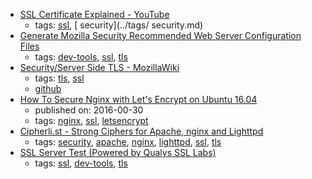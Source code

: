 * [SSL Certificate Explained - YouTube](https://youtu.be/SJJmoDZ3il8)
    * tags: [ssl](../tags/ssl.md), [ security](../tags/ security.md)
* [Generate Mozilla Security Recommended Web Server Configuration Files](https://mozilla.github.io/server-side-tls/ssl-config-generator/)
    * tags: [dev-tools](../tags/dev-tools.md), [ssl](../tags/ssl.md), [tls](../tags/tls.md)
* [Security/Server Side TLS - MozillaWiki](https://wiki.mozilla.org/Security/Server_Side_TLS)
    * tags: [tls](../tags/tls.md), [ssl](../tags/ssl.md)
    * [github](https://github.com/mozilla/server-side-tls)
* [How To Secure Nginx with Let's Encrypt on Ubuntu 16.04](https://www.digitalocean.com/community/tutorials/how-to-secure-nginx-with-let-s-encrypt-on-ubuntu-16-04)
    * published on: 2016-00-30
    * tags: [nginx](../tags/nginx.md), [ssl](../tags/ssl.md), [letsencrypt](../tags/letsencrypt.md)
* [Cipherli.st - Strong Ciphers for Apache, nginx and Lighttpd](https://cipherli.st/)
    * tags: [security](../tags/security.md), [apache](../tags/apache.md), [nginx](../tags/nginx.md), [lighttpd](../tags/lighttpd.md), [ssl](../tags/ssl.md), [tls](../tags/tls.md)
* [SSL Server Test (Powered by Qualys SSL Labs)](https://www.ssllabs.com/ssltest/analyze.html)
    * tags: [ssl](../tags/ssl.md), [dev-tools](../tags/dev-tools.md), [tls](../tags/tls.md)
